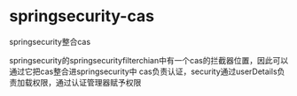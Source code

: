 # springsecurity-cas
springsecurity整合cas

springsecurity的springsecurityfilterchian中有一个cas的拦截器位置，因此可以通过它把cas整合进springsecurity中
cas负责认证，security通过userDetails负责加载权限，通过认证管理器赋予权限

